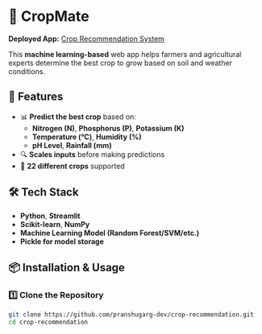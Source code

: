 # 🌾 CropMate

**Deployed App:** [Crop Recommendation System](https://pranshugarg-cropmate.streamlit.app/)

This **machine learning-based** web app helps farmers and agricultural experts determine the best crop to grow based on soil and weather conditions.

## 🚀 Features

- 📊 **Predict the best crop** based on:
  - **Nitrogen (N)**, **Phosphorus (P)**, **Potassium (K)**
  - **Temperature (°C)**, **Humidity (%)**
  - **pH Level**, **Rainfall (mm)**
- 🔍 **Scales inputs** before making predictions
- 🌱 **22 different crops** supported

## 🛠 Tech Stack

- **Python**, **Streamlit**
- **Scikit-learn**, **NumPy**
- **Machine Learning Model (Random Forest/SVM/etc.)**
- **Pickle for model storage**

## 📦 Installation & Usage

### 1️⃣ Clone the Repository
```sh
git clone https://github.com/pranshugarg-dev/crop-recommendation.git
cd crop-recommendation
